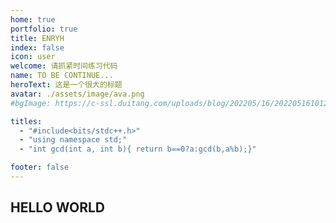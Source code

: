 ```yaml
---
home: true
portfolio: true
title: ENRYH
index: false
icon: user
welcome: 请抓紧时间练习代码
name: TO BE CONTINUE...
heroText: 这是一个很大的标题
avatar: ./assets/image/ava.png
#bgImage: https://c-ssl.duitang.com/uploads/blog/202205/16/20220516101256_67da1.png

titles: 
  - "#include<bits/stdc++.h>"
  - "using namespace std;"
  - "int gcd(int a, int b){ return b==0?a:gcd(b,a%b);}"

footer: false
---
```


## HELLO WORLD